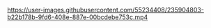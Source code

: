 


https://user-images.githubusercontent.com/55234408/235904803-b22b178b-9fd6-408e-887e-00bcdebe753c.mp4

